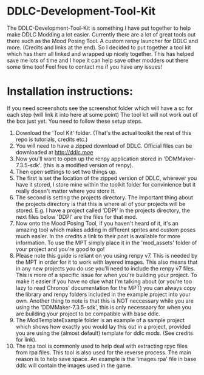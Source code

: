 # DDLC-Development-Tool-Kit

The DDLC-Development-Tool-Kit is something I have put together to help make DDLC Modding a lot easier. Currently there are a lot of great tools out there such as the Mood Posing Tool. A custom renpy launcher for DDLC and more. (Credits and links at the end). So I decided to put together a tool kit which has them all linked and wrapped up nicely together. This has helped save me lots of time and I hope it can help save other modders out there some time too! Feel free to contact me if you have any issues!

# Installation instructions:

If you need screenshots see the screenshot folder which will have a sc for each step (will link it into here at some point)
The tool kit will not work out of the box just yet. You need to follow these setup steps.
1. Download the 'Tool Kit' folder. (That's the actual toolkit the rest of this repo is tutorials, credits etc.)
2. You will need to have a zipped download of DDLC. Official files can be downloaded at http://ddlc.moe
3. Now you'll want to open up the renpy application stored in 'DDMMaker-7.3.5-sdk'. (this is a modified version of renpy).
4. Then open settings to set two things up. 
5. The first is set the location of the zipped version of DDLC, wherever you have it stored, I store mine within the toolkit folder for convinience but it really doesn't matter where you store it. 
6. The second is setting the projects directory. The important thing about the projects directory is that this is where all of your projects will be stored. E.g. I have a project called 'DDPI' in the projects directory, the next files below 'DDPI' are the files for that mod.
7. Now onto the Mood Posing Tool, if you haven't heard of it, it's an amazing tool which makes adding in different sprites and custom poses much easier. In the credits a link to their post is available for more information. To use the MPT simply place it in the 'mod_assets' folder of your project and you're good to go!
8. Please note this guide is reliant on you using renpy v7. This is needed by the MPT in order for it to work with layered images. This also means that in any new projects you do use you'll need to include the renpy v7 files. This is more of a specific issue for when you're building your project. To make it easier if you have no clue what I'm talking about (or you're too lazy to read Chronos' documentation for the MPT) you can always copy the library and renpy folders included in the example project into your own. Another thing to note is that this is NOT neccessary while you are using the 'DDMMaker-7.3.5-sdk', this is only necessaary for when you are building your project to be compatible with base ddlc.
9. The ModTemplateExample folder is an example of a sample project which shows how exactly you would lay this out in a project, provided you are using the (almost default) template for ddlc mods. (See credits for link).
10. The rpa tool is commonly used to help deal with extracting rpyc files from rpa files. This tool is also used for the reverse process. The main reason is to help save space. An example is the 'images.rpa' file in base ddlc will contain the images used in the game.
